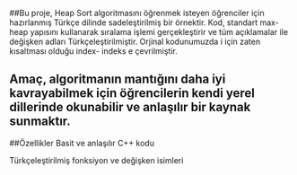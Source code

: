 ##Bu proje, Heap Sort algoritmasını öğrenmek isteyen öğrenciler için hazırlanmış Türkçe dilinde sadeleştirilmiş bir örnektir. Kod, standart max-heap yapısını kullanarak sıralama işlemi gerçekleştirir ve tüm açıklamalar ile değişken adları Türkçeleştirilmiştir. Orjinal kodunumuzda i için zaten kısaltması olduğu index- indeks e çevrilmiştir. 

## **Amaç, algoritmanın mantığını daha iyi kavrayabilmek için öğrencilerin kendi yerel dillerinde okunabilir ve anlaşılır bir kaynak sunmaktır.**

##Özellikler
Basit ve anlaşılır C++ kodu

Türkçeleştirilmiş fonksiyon ve değişken isimleri